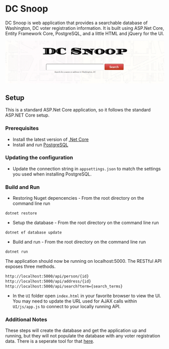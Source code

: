 # DC Snoop

DC Snoop is web application that provides a searchable database of Washington, DC voter registration information. It is built using ASP.Net Core, Entity Framework Core, PostgreSQL, and a little HTML and jQuery for the UI.

![DC Snoop Banner](/img/long-banner.png)

## Setup

This is a standard ASP.Net Core application, so it follows the standard ASP.NET Core setup.

### Prerequisites
* Install the latest version of [.Net Core](https://www.microsoft.com/net/core)
* Install and run [PostgreSQL](https://www.postgresql.org/)

### Updating the configuration
* Update the connection string in `appsettings.json` to match the settings you used when installing PostgreSQL.

### Build and Run
* Restoring Nuget depencencies - From the root directory on the command line run
```
dotnet restore
```

* Setup the database - From the root directory on the command line run
```
dotnet ef database update
```

* Build and run - From the root directory on the command line run
```
dotnet run
```

The application should now be running on localhost:5000. The RESTful API exposes three methods.
```
http://localhost:5000/api/person/{id}
http://localhost:5000/api/address/{id}
http://localhost:5000/api/search?term={search_terms}
```

* In the `UI` folder open `index.html` in your favorite browser to view the UI. You may need to update the URL used for AJAX calls within `UI/js/app.js` to connect to your locally running API.

### Additional Notes

These steps will create the database and get the application up and running, but they will not populate the database with any voter registration data. There is a seperate tool for that [here](https://github.com/sethpuckett/dc-snoop-database-writer).
